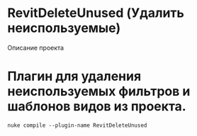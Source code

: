 # RevitDeleteUnused (Удалить неиспользуемые)
Описание проекта 

# Плагин для удаления неиспользуемых фильтров и шаблонов видов из проекта.
```
nuke compile --plugin-name RevitDeleteUnused
```